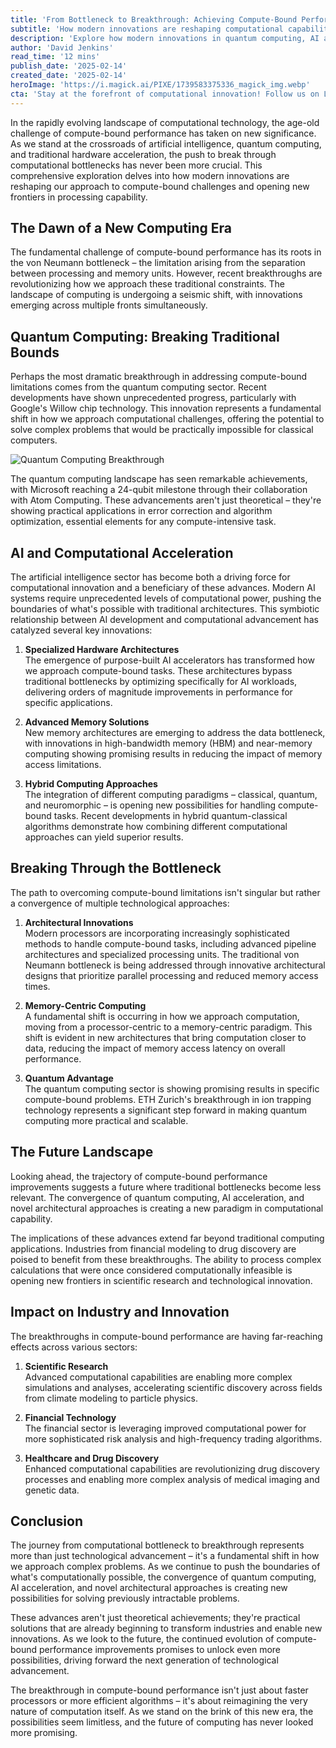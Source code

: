 ```yaml
---
title: 'From Bottleneck to Breakthrough: Achieving Compute-Bound Performance in the Age of AI'
subtitle: 'How modern innovations are reshaping computational capabilities'
description: 'Explore how modern innovations in quantum computing, AI acceleration, and novel architectures are revolutionizing compute-bound performance. From Google\'s Willow chip to Microsoft\'s quantum achievements, discover how these breakthrough technologies are reshaping the future of computation and enabling new possibilities across industries.'
author: 'David Jenkins'
read_time: '12 mins'
publish_date: '2025-02-14'
created_date: '2025-02-14'
heroImage: 'https://i.magick.ai/PIXE/1739583375336_magick_img.webp'
cta: 'Stay at the forefront of computational innovation! Follow us on LinkedIn for the latest updates on breakthrough technologies and industry insights that are reshaping the future of computing.'
---
```


In the rapidly evolving landscape of computational technology, the age-old challenge of compute-bound performance has taken on new significance. As we stand at the crossroads of artificial intelligence, quantum computing, and traditional hardware acceleration, the push to break through computational bottlenecks has never been more crucial. This comprehensive exploration delves into how modern innovations are reshaping our approach to compute-bound challenges and opening new frontiers in processing capability.

## The Dawn of a New Computing Era

The fundamental challenge of compute-bound performance has its roots in the von Neumann bottleneck – the limitation arising from the separation between processing and memory units. However, recent breakthroughs are revolutionizing how we approach these traditional constraints. The landscape of computing is undergoing a seismic shift, with innovations emerging across multiple fronts simultaneously.

## Quantum Computing: Breaking Traditional Bounds

Perhaps the most dramatic breakthrough in addressing compute-bound limitations comes from the quantum computing sector. Recent developments have shown unprecedented progress, particularly with Google's Willow chip technology. This innovation represents a fundamental shift in how we approach computational challenges, offering the potential to solve complex problems that would be practically impossible for classical computers.

![Quantum Computing Breakthrough](https://i.magick.ai/PIXE/1739583375336_magick_img.webp)

The quantum computing landscape has seen remarkable achievements, with Microsoft reaching a 24-qubit milestone through their collaboration with Atom Computing. These advancements aren't just theoretical – they're showing practical applications in error correction and algorithm optimization, essential elements for any compute-intensive task.

## AI and Computational Acceleration

The artificial intelligence sector has become both a driving force for computational innovation and a beneficiary of these advances. Modern AI systems require unprecedented levels of computational power, pushing the boundaries of what's possible with traditional architectures. This symbiotic relationship between AI development and computational advancement has catalyzed several key innovations:

1. **Specialized Hardware Architectures**  
   The emergence of purpose-built AI accelerators has transformed how we approach compute-bound tasks. These architectures bypass traditional bottlenecks by optimizing specifically for AI workloads, delivering orders of magnitude improvements in performance for specific applications.

2. **Advanced Memory Solutions**  
   New memory architectures are emerging to address the data bottleneck, with innovations in high-bandwidth memory (HBM) and near-memory computing showing promising results in reducing the impact of memory access limitations.

3. **Hybrid Computing Approaches**  
   The integration of different computing paradigms – classical, quantum, and neuromorphic – is opening new possibilities for handling compute-bound tasks. Recent developments in hybrid quantum-classical algorithms demonstrate how combining different computational approaches can yield superior results.

## Breaking Through the Bottleneck

The path to overcoming compute-bound limitations isn't singular but rather a convergence of multiple technological approaches:

1. **Architectural Innovations**  
   Modern processors are incorporating increasingly sophisticated methods to handle compute-bound tasks, including advanced pipeline architectures and specialized processing units. The traditional von Neumann bottleneck is being addressed through innovative architectural designs that prioritize parallel processing and reduced memory access times.

2. **Memory-Centric Computing**  
   A fundamental shift is occurring in how we approach computation, moving from a processor-centric to a memory-centric paradigm. This shift is evident in new architectures that bring computation closer to data, reducing the impact of memory access latency on overall performance.

3. **Quantum Advantage**  
   The quantum computing sector is showing promising results in specific compute-bound problems. ETH Zurich's breakthrough in ion trapping technology represents a significant step forward in making quantum computing more practical and scalable.

## The Future Landscape

Looking ahead, the trajectory of compute-bound performance improvements suggests a future where traditional bottlenecks become less relevant. The convergence of quantum computing, AI acceleration, and novel architectural approaches is creating a new paradigm in computational capability.

The implications of these advances extend far beyond traditional computing applications. Industries from financial modeling to drug discovery are poised to benefit from these breakthroughs. The ability to process complex calculations that were once considered computationally infeasible is opening new frontiers in scientific research and technological innovation.

## Impact on Industry and Innovation

The breakthroughs in compute-bound performance are having far-reaching effects across various sectors:

1. **Scientific Research**  
   Advanced computational capabilities are enabling more complex simulations and analyses, accelerating scientific discovery across fields from climate modeling to particle physics.

2. **Financial Technology**  
   The financial sector is leveraging improved computational power for more sophisticated risk analysis and high-frequency trading algorithms.

3. **Healthcare and Drug Discovery**  
   Enhanced computational capabilities are revolutionizing drug discovery processes and enabling more complex analysis of medical imaging and genetic data.

## Conclusion

The journey from computational bottleneck to breakthrough represents more than just technological advancement – it's a fundamental shift in how we approach complex problems. As we continue to push the boundaries of what's computationally possible, the convergence of quantum computing, AI acceleration, and novel architectural approaches is creating new possibilities for solving previously intractable problems.

These advances aren't just theoretical achievements; they're practical solutions that are already beginning to transform industries and enable new innovations. As we look to the future, the continued evolution of compute-bound performance improvements promises to unlock even more possibilities, driving forward the next generation of technological advancement.

The breakthrough in compute-bound performance isn't just about faster processors or more efficient algorithms – it's about reimagining the very nature of computation itself. As we stand on the brink of this new era, the possibilities seem limitless, and the future of computing has never looked more promising.